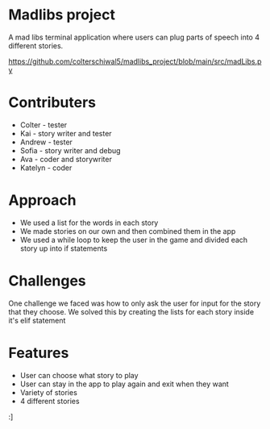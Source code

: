 # Madlibs project
A mad libs terminal application where users can plug parts of speech into 4 different stories.

https://github.com/colterschiwal5/madlibs_project/blob/main/src/madLibs.py

# Contributers
- Colter - tester
- Kai - story writer and tester
- Andrew - tester
- Sofia - story writer and debug
- Ava - coder and storywriter
- Katelyn - coder

# Approach
- We used a list for the words in each story 
- We made stories on our own and then combined them in the app
- We used a while loop to keep the user in the game and divided each story up into if statements

# Challenges
One challenge we faced was how to only ask the user for input for the story that they choose. We solved this by creating the lists for each story inside it's elif statement

# Features
- User can choose what story to play
- User can stay in the app to play again and exit when they want
- Variety of stories
- 4 different stories

:]

